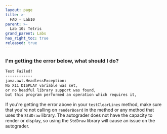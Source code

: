 ```yaml
---
layout: page
title: >-
  FAQ - Lab10
parent: >-
  Lab 10: Tetris
grand_parent: Labs
has_right_toc: true
released: true
---
```


### I'm getting the error below, what should I do?

```sh
Test Failed!
------------
java.awt.HeadlessException:
No X11 DISPLAY variable was set,
or no headful library support was found,
but this program performed an operation which requires it,
```

If you're getting the error above in your `testClearLines` method, make sure that you're not 
calling on `renderBoard` in the method or any method that uses the `StdDraw` library. The autograder 
does not have the capacity to render or display, so using the `StdDraw` library will cause an 
issue on the autograder. 